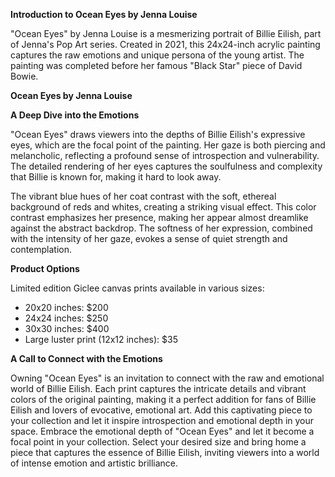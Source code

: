 **Introduction to Ocean Eyes by Jenna Louise**

"Ocean Eyes" by Jenna Louise is a mesmerizing portrait of Billie Eilish, part of Jenna's Pop Art series. Created in 2021, this 24x24-inch acrylic painting captures the raw emotions and unique persona of the young artist. The painting was completed before her famous "Black Star" piece of David Bowie.

**Ocean Eyes by Jenna Louise**

**A Deep Dive into the Emotions**

"Ocean Eyes" draws viewers into the depths of Billie Eilish's expressive eyes, which are the focal point of the painting. Her gaze is both piercing and melancholic, reflecting a profound sense of introspection and vulnerability. The detailed rendering of her eyes captures the soulfulness and complexity that Billie is known for, making it hard to look away.

The vibrant blue hues of her coat contrast with the soft, ethereal background of reds and whites, creating a striking visual effect. This color contrast emphasizes her presence, making her appear almost dreamlike against the abstract backdrop. The softness of her expression, combined with the intensity of her gaze, evokes a sense of quiet strength and contemplation.

**Product Options**

Limited edition Giclee canvas prints available in various sizes:
- 20x20 inches: $200
- 24x24 inches: $250
- 30x30 inches: $400
- Large luster print (12x12 inches): $35

**A Call to Connect with the Emotions**

Owning "Ocean Eyes" is an invitation to connect with the raw and emotional world of Billie Eilish. Each print captures the intricate details and vibrant colors of the original painting, making it a perfect addition for fans of Billie Eilish and lovers of evocative, emotional art. Add this captivating piece to your collection and let it inspire introspection and emotional depth in your space. Embrace the emotional depth of "Ocean Eyes" and let it become a focal point in your collection. Select your desired size and bring home a piece that captures the essence of Billie Eilish, inviting viewers into a world of intense emotion and artistic brilliance.